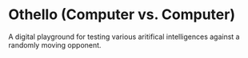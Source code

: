# Othello (Computer vs. Computer)
A digital playground for testing various aritifical intelligences against a randomly moving opponent.